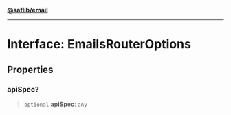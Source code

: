 [**@saflib/email**](../index.md)

---

# Interface: EmailsRouterOptions

## Properties

### apiSpec?

> `optional` **apiSpec**: `any`
